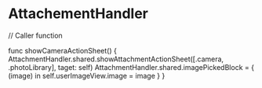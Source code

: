 # AttachementHandler

// Caller function

 func showCameraActionSheet() {
        AttachmentHandler.shared.showAttachmentActionSheet([.camera, .photoLibrary], taget: self)
        AttachmentHandler.shared.imagePickedBlock = { (image) in
            self.userImageView.image = image
        }
    }
